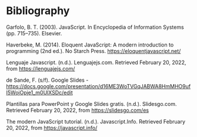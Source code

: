 # Bibliography

Garfolo, B. T. (2003). JavaScript. In Encyclopedia of Information Systems (pp. 715–735). Elsevier.

Haverbeke, M. (2014). Eloquent JavaScript: A modern introduction to programming (2nd ed.). No Starch Press. https://eloquentjavascript.net/

Lenguaje Javascript. (n.d.). Lenguajejs.com. Retrieved February 20, 2022, from https://lenguajejs.com/

de Sande, F. (s/f). Google Slides - https://docs.google.com/presentation/d16ME3WoTVGqJABWA8HmMHO9ufI5WojOpje1_m0UlXSDc/edit

Plantillas para PowerPoint y Google Slides gratis. (n.d.). Slidesgo.com. Retrieved February 20, 2022, from https://slidesgo.com/es

The modern JavaScript tutorial. (n.d.). Javascript.Info. Retrieved February 20, 2022, from https://javascript.info/

